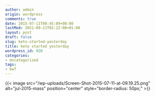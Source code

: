 ```yaml
---
author: admin
origin: wordpress
comments: true
date: 2015-07-11T08:45:09+00:00
lastMod: 2021-09-21T02:22:00+01:00
layout: post
draft: false
slug: keto-started-yesterday
title: keto started yesterday
wordpress_id: 920
categories:
- Uncategorized
tags:
- bwf
---
```


{{< image src="/wp-uploads/Screen-Shot-2015-07-11-at-09.19.25.png" alt="jul-2015-mass" position="center" style="border-radius: 50px;" >}}
